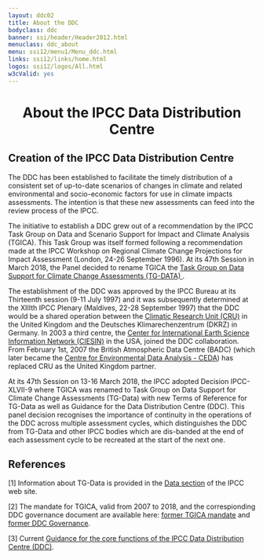 ```yaml
---
layout: ddc02
title: About the DDC
bodyclass: ddc
banner: ssi/header/Header2012.html
menuclass: ddc_about
menu: ssi12/menu1/Menu_ddc.html
links: ssi12/links/home.html
logos: ssi12/logos/All.html
w3cValid: yes
---
```

<div id="pagetitle">
  <h1 align="center">About the IPCC Data Distribution Centre</h1>
</div>
  <!-- End of Page Title Block -->

<div id="content">
  
  <p></p>
    
  <h2> Creation of the IPCC Data Distribution Centre</h2>
  
  <p>	The DDC has been established to facilitate the timely distribution of a consistent set of
  up-to-date scenarios of changes in climate and related environmental and socio-economic factors for
  use in climate impacts assessments. The intention is that these new assessments can feed into the
  review process of the IPCC.</p>
  
  <p>	The initiative to establish a DDC grew out of a recommendation by the
  IPCC Task Group on Data and Scenario Support for Impact and Climate Analysis (TGICA).
  This Task Group was itself formed following a recommendation made at the IPCC Workshop on
  Regional Climate Change Projections for Impact Assessment (London, 24-26 September 1996).
At its 47th Session in March 2018, the Panel decided to rename TGICA the
 <a href="https://www.ipcc.ch/task-group-on-data-and-scenario-support-for-impact-and-climate-analysis-tgica">
Task Group on Data Support for Climate Change Assessments (TG-DATA)
</a>.  </p>
  
  <p>	The establishment of the DDC was approved by the IPCC Bureau at its Thirteenth session
  (9-11 July 1997) and it was subsequently determined at the XIIIth IPCC Plenary (Maldives, 22-28
  September 1997) that the DDC would be a shared operation between the
  <a href="http://www.cru.uea.ac.uk" target="new">Climatic Research Unit (CRU)</a> in the
  United Kingdom and the Deutsches Klimarechenzentrum (DKRZ) in Germany. In 2003 a third centre,
  the <a href="http://www.ciesin.columbia.edu/" target="new">Center for International Earth Science
  Information Network (CIESIN)</a> in the USA, joined the DDC collaboration.
  From February 1st, 2007 the British Atmospheric Data Centre (BADC) (which later became the
<a href="http://ceda.ac.uk" target="new">Centre for Environmental Data Analysis - CEDA</a>)
  has replaced CRU as the United Kingdom partner.</p>
 
 <p>At its 47th Session on 13-16 March 2018, the IPCC adopted Decision IPCC-XLVII-9 where TGICA was renamed to Task Group on Data Support for Climate Change Assessments (TG-Data) with new Terms of Reference for TG-Data as well as Guidance for the Data Distribution Centre (DDC). This panel decision recognises the
importance of continuity in the operations of the DDC across multiple assessment cycles, which distinguishes the DDC from TG-Data and other IPCC bodies which are dis-banded at the end of each assessment cycle to be recreated at the start of the next one.</p>
  
  <h2>References</h2>
 
 [1] Information about TG-Data is provided in the <a href="https://www.ipcc.ch/data/">Data section</a> of the IPCC web site.
 
 [2] The mandate for TGICA, valid from 2007 to 2018, and the correspionding DDC governance document are available here: <a href="/docs/TGICA_Mandate_031207.pdf">former TGICA mandate</a> and <a href="/docs/TGICA_DDC_Governance_2012feb08.pdf">former DDC Governance</a>.
 
 [3] Current <a href="https://www.ipcc.ch/site/assets/uploads/2018/12/Guidance_DDC.pdf">Guidance for the core functions of the IPCC Data Distribution Centre (DDC)</a>.
  
  
</div>  
  
 
  
  <!-- end of center column -->
